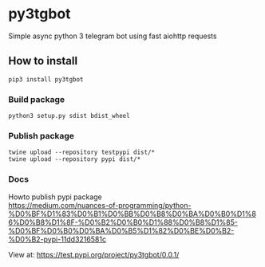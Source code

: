 # py3tgbot
Simple async python 3 telegram bot using fast aiohttp requests

## How to install
```
pip3 install py3tgbot  
```



### Build package
```
python3 setup.py sdist bdist_wheel
```

### Publish package
```
twine upload --repository testpypi dist/*
twine upload --repository pypi dist/*
```


### Docs
Howto publish pypi package  
https://medium.com/nuances-of-programming/python-%D0%BF%D1%83%D0%B1%D0%BB%D0%B8%D0%BA%D0%B0%D1%86%D0%B8%D1%8F-%D0%B2%D0%B0%D1%88%D0%B8%D1%85-%D0%BF%D0%B0%D0%BA%D0%B5%D1%82%D0%BE%D0%B2-%D0%B2-pypi-11dd3216581c  




View at:
https://test.pypi.org/project/py3tgbot/0.0.1/



